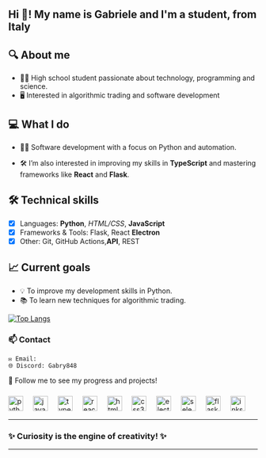 <h2 align="left">Hi 👋! My name is Gabriele and I'm a student, from Italy</h2>


 ## 🔍 About me
- 🧑‍🎓 High school student passionate about technology, programming and science.
- 🖥️ Interested in algorithmic trading and software development

## 💻 What I do
 - 👨‍💻 Software development with a focus on Python and automation.  
 <!--- 📊 Currently exploring algorithmic trading and advanced data analysis techniques.  -->
 - 🛠️ I’m also interested in improving my skills in **TypeScript** and mastering frameworks like **React** and **Flask**.

## 🛠️ Technical skills
 - [x] Languages: **Python**, *HTML/CSS*, **JavaScript**
 - [x] Frameworks & Tools: Flask, React **Electron**
 - [x] Other: Git, GitHub Actions,**API**, REST

## 📈 Current goals
 - 💡 To improve my development skills in Python.
 - 📚 To learn new techniques for algorithmic trading.

[![Top Langs](https://github-readme-stats.vercel.app/api/top-langs/?username=Gabry848&layout=compact&theme=vision-friendly-dark)](https://github.com/anuraghazra/github-readme-stats)

### 📫 Contact
    ✉️ Email: 
    🌐 Discord: Gabry848

🌟 Follow me to see my progress and projects!

<!--
<div align="center">
  <img src="https://github-readme-stats.vercel.app/api?username=Gabry848&hide_title=false&hide_rank=false&show_icons=true&include_all_commits=true&count_private=true&disable_animations=false&theme=dracula&locale=en&hide_border=false" height="150" alt="stats graph"  />
  <img src="https://github-readme-stats.vercel.app/api/top-langs?username=Gabry848&locale=en&hide_title=false&layout=compact&card_width=320&langs_count=5&theme=dracula&hide_border=false" height="150" alt="languages graph"  />
</div>
-->
###

<div align="left">
  <img src="https://cdn.jsdelivr.net/gh/devicons/devicon/icons/python/python-original.svg" height="30" alt="python logo"  />
  <img width="12" />
  <img src="https://cdn.jsdelivr.net/gh/devicons/devicon/icons/javascript/javascript-original.svg" height="30" alt="javascript logo"  />
  <img width="12" />
  <img src="https://cdn.jsdelivr.net/gh/devicons/devicon/icons/typescript/typescript-original.svg" height="30" alt="typescript logo"  />
  <img width="12" />
  <img src="https://cdn.jsdelivr.net/gh/devicons/devicon/icons/react/react-original.svg" height="30" alt="react logo"  />
  <img width="12" />
  <img src="https://cdn.jsdelivr.net/gh/devicons/devicon/icons/html5/html5-original.svg" height="30" alt="html5 logo"  />
  <img width="12" />
  <img src="https://cdn.jsdelivr.net/gh/devicons/devicon/icons/css3/css3-original.svg" height="30" alt="css3 logo"  />
  <img width="12" />
  <img src="https://cdn.jsdelivr.net/gh/devicons/devicon/icons/electron/electron-original.svg" height="30" alt="electron logo"  />
  <img width="12" />
  <img src="https://cdn.jsdelivr.net/gh/devicons/devicon/icons/selenium/selenium-original.svg" height="30" alt="selenium logo"  />
  <img width="12" />
  <img src="https://cdn.jsdelivr.net/gh/devicons/devicon/icons/flask/flask-original.svg" height="30" alt="flask logo"  />
  <img width="12" />
  <img src="https://cdn.jsdelivr.net/gh/devicons/devicon/icons/inkscape/inkscape-original.svg" height="30" alt="inkscape logo"  />
</div>




---
### __✨ Curiosity is the engine of creativity! ✨__
---
